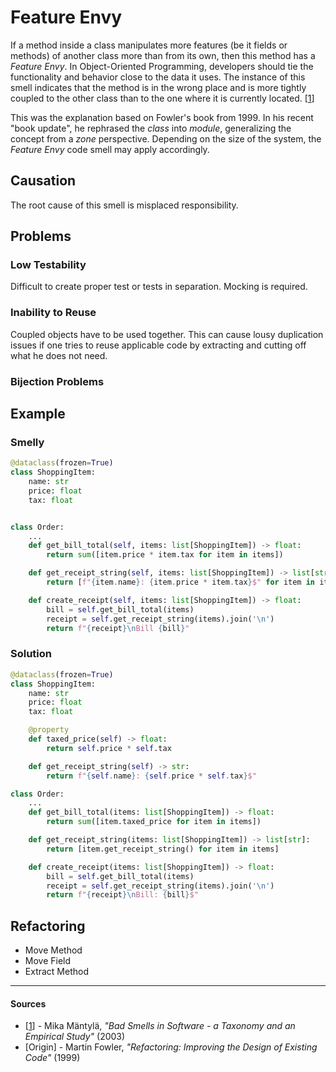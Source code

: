 # Feature Envy

If a method inside a class manipulates more features (be it fields or methods)
of another class more than from its own, then this method has a _Feature Envy_.
In Object-Oriented Programming, developers should tie the functionality and
behavior close to the data it uses. The instance of this smell indicates that
the method is in the wrong place and is more tightly coupled to the other class
than to the one where it is currently located. [[1](#sources)]

This was the explanation based on Fowler's book from 1999. In his recent "book
update", he rephrased the _class_ into _module_, generalizing the concept from
a _zone_ perspective. Depending on the size of the system, the _Feature Envy_
code smell may apply accordingly.

## Causation

The root cause of this smell is misplaced responsibility.

## Problems

### Low Testability

Difficult to create proper test or tests in separation. Mocking is required.

### Inability to Reuse

Coupled objects have to be used together. This can cause lousy duplication
issues if one tries to reuse applicable code by extracting and cutting off what
he does not need.

### Bijection Problems

## Example



### Smelly

```py
@dataclass(frozen=True)
class ShoppingItem:
    name: str
    price: float
    tax: float


class Order:
    ...
    def get_bill_total(self, items: list[ShoppingItem]) -> float:
        return sum([item.price * item.tax for item in items])

    def get_receipt_string(self, items: list[ShoppingItem]) -> list[str]:
        return [f"{item.name}: {item.price * item.tax}$" for item in items]

    def create_receipt(self, items: list[ShoppingItem]) -> float:
        bill = self.get_bill_total(items)
        receipt = self.get_receipt_string(items).join('\n')
        return f"{receipt}\nBill {bill}"
```

### Solution

```py
@dataclass(frozen=True)
class ShoppingItem:
    name: str
    price: float
    tax: float

    @property
    def taxed_price(self) -> float:
        return self.price * self.tax

    def get_receipt_string(self) -> str:
        return f"{self.name}: {self.price * self.tax}$"

class Order:
    ...
    def get_bill_total(items: list[ShoppingItem]) -> float:
        return sum([item.taxed_price for item in items])

    def get_receipt_string(items: list[ShoppingItem]) -> list[str]:
        return [item.get_receipt_string() for item in items]

    def create_receipt(items: list[ShoppingItem]) -> float:
        bill = self.get_bill_total(items)
        receipt = self.get_receipt_string(items).join('\n')
        return f"{receipt}\nBill: {bill}$"
```



## Refactoring

- Move Method
- Move Field
- Extract Method

---

#### Sources

- [[1](#sources)] - Mika Mäntylä, _"Bad Smells in Software - a Taxonomy and an Empirical Study"_ (2003)
- [Origin] - Martin Fowler, _"Refactoring: Improving the Design of Existing Code"_ (1999)

